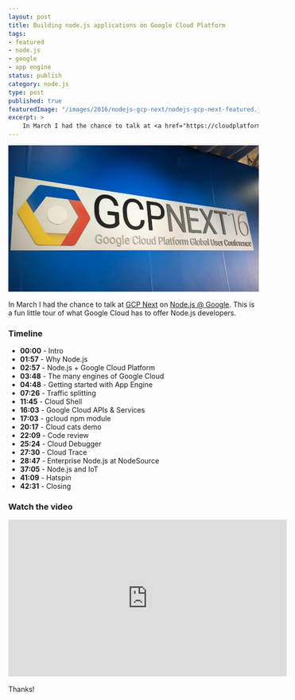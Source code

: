 ```yaml
---
layout: post
title: Building node.js applications on Google Cloud Platform
tags:
- featured
- node.js
- google
- app engine
status: publish
category: node.js
type: post
published: true
featuredImage: "/images/2016/nodejs-gcp-next/nodejs-gcp-next-featured.jpg"
excerpt: >
    In March I had the chance to talk at <a href="https://cloudplatformonline.com/" target="_blank">GCP Next</a> on <a href="https://cloud.google.com/nodejs" target="_blank">Node.js @ Google</a>. This is a fun little tour of what Google Cloud has to offer Node.js developers.   
---
```


<img src="/images/2016/nodejs-gcp-next/nodejs-gcp-next-featured.jpg" alt="Node.js is for hats and cats" />

In March I had the chance to talk at <a href="https://cloudplatformonline.com/" target="_blank">GCP Next</a> on <a href="https://cloud.google.com/nodejs" target="_blank">Node.js @ Google</a>. This is a fun little tour of what Google Cloud has to offer Node.js developers. 

### Timeline

- **00:00** - Intro
- **01:57** - Why Node.js
- **02:57** - Node.js + Google Cloud Platform
- **03:48** - The many engines of Google Cloud
- **04:48** - Getting started with App Engine
- **07:26** - Traffic splitting
- **11:45** - Cloud Shell
- **16:03** - Google Cloud APIs & Services
- **17:03** - gcloud npm module
- **20:17** - Cloud cats demo
- **22:09** - Code review
- **25:24** - Cloud Debugger
- **27:30** - Cloud Trace
- **28:47** - Enterprise Node.js at NodeSource
- **37:05** - Node.js and IoT
- **41:09** - Hatspin
- **42:31** - Closing

### Watch the video

<div class='embed-container'><iframe width="560" height="315" src="https://www.youtube.com/embed/jsznS0QxtYI" frameborder="0" allowfullscreen></iframe></div>

Thanks!
